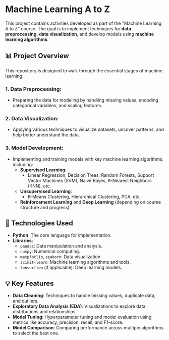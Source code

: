 # Machine Learning A to Z

This project contains activities developed as part of the "Machine Learning A to Z" course. The goal is to implement techniques for **data preprocessing**, **data visualization**, and develop models using **machine learning algorithms**.

## 📊 Project Overview

This repository is designed to walk through the essential stages of machine learning:

### 1. **Data Preprocessing**:
   - Preparing the data for modeling by handling missing values, encoding categorical variables, and scaling features.

### 2. **Data Visualization**:
   - Applying various techniques to visualize datasets, uncover patterns, and help better understand the data.

### 3. **Model Development**:
   - Implementing and training models with key machine learning algorithms, including:
     - **Supervised Learning**: 
       - Linear Regression, Decision Trees, Random Forests, Support Vector Machines (SVM), Naive Bayes, K-Nearest Neighbors (KNN), etc.
     - **Unsupervised Learning**: 
       - K-Means Clustering, Hierarchical Clustering, PCA, etc.
     - **Reinforcement Learning** and **Deep Learning** (depending on course structure and progress).

## 🔧 Technologies Used

- **Python**: The core language for implementation.
- **Libraries**:
  - `pandas`: Data manipulation and analysis.
  - `numpy`: Numerical computing.
  - `matplotlib`, `seaborn`: Data visualization.
  - `scikit-learn`: Machine learning algorithms and tools.
  - `tensorflow` (if applicable): Deep learning models.

## 💡 Key Features

- **Data Cleaning**: Techniques to handle missing values, duplicate data, and outliers.
- **Exploratory Data Analysis (EDA)**: Visualizations to explore data distributions and relationships.
- **Model Tuning**: Hyperparameter tuning and model evaluation using metrics like accuracy, precision, recall, and F1-score.
- **Model Comparison**: Comparing performance across multiple algorithms to select the best one.


